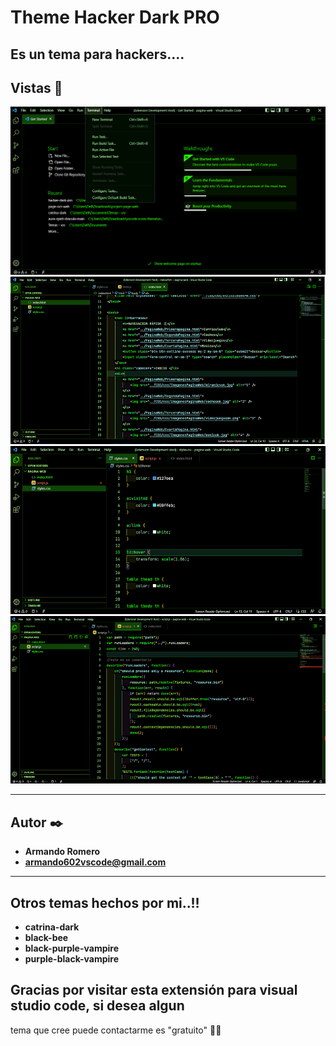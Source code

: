 # Theme Hacker Dark PRO
Es un tema para hackers....
------

## Vistas 🚀
![ScreenShot](/images/main.png)
![ScreenShot](/images/html.png)
![ScreenShot](/images/css.png)
![ScreenShot](/images/js.png)

------

## Autor ✒️
* **Armando Romero** 
* **armando602vscode@gmail.com** 

------

## Otros temas hechos por mi..!!
* **catrina-dark**
* **black-bee**
* **black-purple-vampire**
* **purple-black-vampire**

## Gracias por visitar esta extensión para visual studio code, si desea algun 
tema que cree puede contactarme es "gratuito" 📢🎁